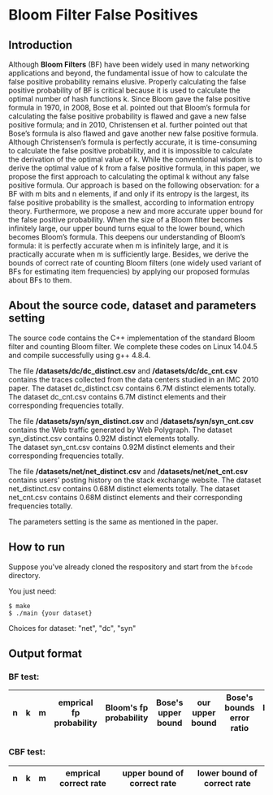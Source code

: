 # Bloom Filter False Positives


## Introduction

Although **Bloom Filters** (BF) have been widely used in many networking applications and beyond, the fundamental issue of how to calculate the false positive probability remains elusive. Properly calculating the false positive probability of BF is critical because it is used to calculate the optimal number of hash functions k. Since Bloom gave the false positive formula in 1970, in 2008, Bose et al. pointed out that Bloom’s formula for calculating the false positive probability is flawed and gave a new false positive formula; and in 2010, Christensen et al. further pointed out that Bose’s formula is also flawed and gave another new false positive formula. Although Christensen’s formula is perfectly accurate, it is time-consuming to calculate the false positive probability, and it is impossible to calculate the derivation of the optimal value of k. While the conventional wisdom is to derive the optimal value of k from a false positive formula, in this paper, we propose the first approach to calculating the optimal k without any false positive formula. Our approach is based on the following observation: for a BF with m bits and n elements, if and only if its entropy is the largest, its false positive probability is the smallest, according to information entropy theory. Furthermore, we propose a new and more accurate upper bound for the false positive probability. When the size of a Bloom filter becomes infinitely large, our upper bound turns equal to the lower bound, which becomes Bloom’s formula. This deepens our understanding of Bloom’s formula: it is perfectly accurate when m is infinitely large, and it is practically accurate when m is sufficiently large. Besides, we derive the bounds of correct rate of counting Bloom filters (one widely used variant of BFs for estimating item frequencies) by applying our proposed formulas about BFs to them. 


## About the source code, dataset and parameters setting 

The source code contains the C++ implementation of the standard Bloom filter and counting Bloom filter. 
We complete these codes on Linux 14.04.5 and compile successfully using g++ 4.8.4. 

The file **/datasets/dc/dc_distinct.csv** and **/datasets/dc/dc_cnt.csv** contains the traces collected from the data centers studied in an IMC 2010 paper.
The dataset dc_distinct.csv contains 6.7M distinct elements totally. 
The dataset dc_cnt.csv contains 6.7M distinct elements and their corresponding frequencies totally. 

The file **/datasets/syn/syn_distinct.csv** and **/datasets/syn/syn_cnt.csv** contains the Web traffic generated by Web Polygraph.
The dataset syn_distinct.csv contains 0.92M distinct elements totally.  
The dataset syn_cnt.csv contains 0.92M distinct elements and their corresponding frequencies totally. 

The file **/datasets/net/net_distinct.csv** and **/datasets/net/net_cnt.csv** contains users’ posting history on the stack exchange website.
The dataset net_distinct.csv contains 0.68M distinct elements totally. 
The dataset net_cnt.csv contains 0.68M distinct elements and their corresponding frequencies totally. 


The parameters setting is the same as mentioned in the paper.


## How to run

Suppose you've already cloned the respository and start from the `bfcode` directory.

You just need: 

	$ make
	$ ./main {your dataset}

Choices for dataset: "net", "dc", "syn"

## Output format

### BF test:
| n | k | m | emprical fp probability | Bloom's fp probability | Bose's upper bound | our upper bound | Bose's bounds error ratio | our bounds error ratio | Bose's optimal k | our optimal k |
| - | - | - | ----------------------- | ---------------------- | ------------------ | --------------- | ------------------------ | ---------------------- | ---------------- | ------------- |

### CBF test:
| n | k | m | emprical correct rate | upper bound of correct rate | lower bound of correct rate |
| - | - | - | --------------------- | --------------------------- | --------------------------- |

